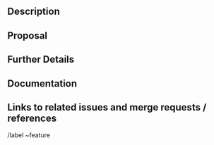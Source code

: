 ## Description

<!--
What problem do we solve? Try to define the who/what/why of the opportunity as a user story. For example, "As a (who), I want (what), so I can (why/value)."
-->

## Proposal

<!--
How are we going to solve the problem?
-->

## Further Details

<!--
Include use cases, benefits, goals, or any other details that will help us understand the problem better.
-->

## Documentation

<!--
Add all known Documentation Requirements in this section.
-->


## Links to related issues and merge requests / references

<!--
Please paste a link of the related issues or/and merge requests
-->

/label ~feature
